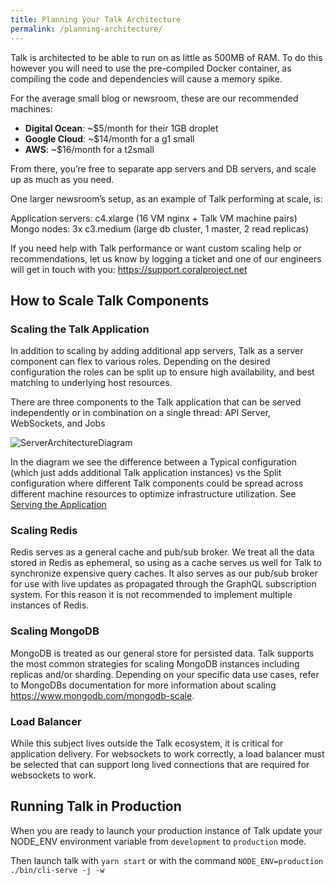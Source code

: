 ```yaml
---
title: Planning your Talk Architecture
permalink: /planning-architecture/
---
```


Talk is architected to be able to run on as little as 500MB of RAM. To do this however you will need to use the pre-compiled Docker container, as compiling the code and dependencies will cause a memory spike.

For the average small blog or newsroom, these are our recommended machines:

- **Digital Ocean**: ~$5/month for their 1GB droplet
- **Google Cloud**: ~$14/month for a g1 small
- **AWS**: ~$16/month for a t2small

From there, you’re free to separate app servers and DB servers, and scale up as much as you need.

One larger newsroom’s setup, as an example of Talk performing at scale, is:

Application servers: c4.xlarge (16 VM nginx + Talk VM machine pairs)
Mongo nodes: 3x c3.medium (large db cluster, 1 master, 2 read replicas)

If you need help with Talk performance or want custom scaling help or recommendations, let us know by logging a ticket and one of our engineers will get in touch with you: https://support.coralproject.net

## How to Scale Talk Components
### Scaling the Talk Application

In addition to scaling by adding additional app servers, Talk as a server component can flex to various roles. Depending on the desired configuration the roles can be split up to ensure high availability, and best matching to underlying host resources. 

There are three components to the Talk application that can be served independently or in combination on a single thread: API Server, WebSockets, and Jobs

![ServerArchitectureDiagram](/talk/images/ServerArch.png)

In the diagram we see the difference between a Typical configuration (which just adds additional Talk application instances) vs the Split configuration where different Talk components could be spread across different machine resources to optimize infrastructure utilization. 
See [Serving the Application](/talk/configuration-cli-tools/#serving-the-application)

### Scaling Redis

Redis serves as a general cache and pub/sub broker. We treat all the data stored in Redis as ephemeral, so using as a cache serves us well for Talk to synchronize expensive query caches. It also serves as our pub/sub broker for use with live updates as propagated through the GraphQL subscription system. For this reason it is not recommended to implement multiple instances of Redis. 

### Scaling MongoDB

MongoDB is treated as our general store for persisted data. Talk supports the most common strategies for scaling MongoDB instances including replicas and/or sharding. Depending on your specific data use cases, refer to MongoDBs documentation for more information about scaling https://www.mongodb.com/mongodb-scale.

### Load Balancer 
While this subject lives outside the Talk ecosystem, it is critical for application delivery. For websockets to work correctly, a load balancer must be selected that can support long lived connections that are required for websockets to work.

## Running Talk in Production

When you are ready to launch your production instance of Talk update your NODE_ENV environment variable from `development` to `production` mode.

Then launch talk with `yarn start` or with the command `NODE_ENV=production ./bin/cli-serve -j -w`






